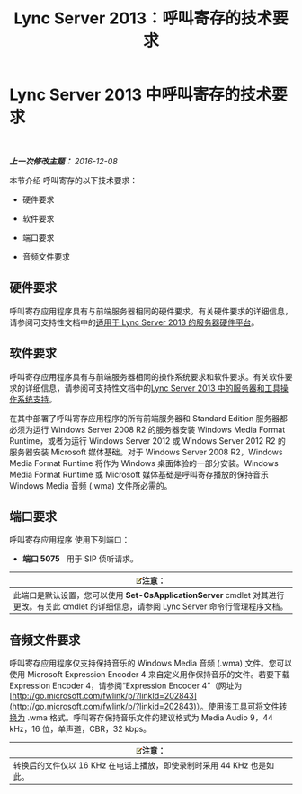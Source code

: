 ﻿---
title: Lync Server 2013：呼叫寄存的技术要求
TOCTitle: 呼叫寄存的技术要求
ms:assetid: 38bcf302-2b72-4492-9266-f6dc31b566e1
ms:mtpsurl: https://technet.microsoft.com/zh-cn/library/JJ204818(v=OCS.15)
ms:contentKeyID: 49312537
ms.date: 07/21/2017
mtps_version: v=OCS.15
ms.translationtype: HT
---

# Lync Server 2013 中呼叫寄存的技术要求

 

_**上一次修改主题：** 2016-12-08_

本节介绍 呼叫寄存的以下技术要求：

  - 硬件要求

  - 软件要求

  - 端口要求

  - 音频文件要求

## 硬件要求

呼叫寄存应用程序具有与前端服务器相同的硬件要求。有关硬件要求的详细信息，请参阅可支持性文档中的[适用于 Lync Server 2013 的服务器硬件平台](lync-server-2013-server-hardware-platforms.md)。

## 软件要求

呼叫寄存应用程序具有与前端服务器相同的操作系统要求和软件要求。有关软件要求的详细信息，请参阅可支持性文档中的[Lync Server 2013 中的服务器和工具操作系统支持](lync-server-2013-server-and-tools-operating-system-support.md)。

在其中部署了呼叫寄存应用程序的所有前端服务器和 Standard Edition 服务器都必须为运行 Windows Server 2008 R2 的服务器安装 Windows Media Format Runtime，或者为运行 Windows Server 2012 或 Windows Server 2012 R2 的服务器安装 Microsoft 媒体基础。对于 Windows Server 2008 R2，Windows Media Format Runtime 将作为 Windows 桌面体验的一部分安装。Windows Media Format Runtime 或 Microsoft 媒体基础是呼叫寄存播放的保持音乐 Windows Media 音频 (.wma) 文件所必需的。

## 端口要求

呼叫寄存应用程序 使用下列端口：

  - **端口 5075**   用于 SIP 侦听请求。

<table>
<thead>
<tr class="header">
<th><img src="images/Dn783119.note(OCS.15).gif" title="note" alt="note" />注意：</th>
</tr>
</thead>
<tbody>
<tr class="odd">
<td>此端口是默认设置，您可以使用 <strong>Set-CsApplicationServer</strong> cmdlet 对其进行更改。有关此 cmdlet 的详细信息，请参阅 Lync Server 命令行管理程序文档。</td>
</tr>
</tbody>
</table>


## 音频文件要求

呼叫寄存应用程序仅支持保持音乐的 Windows Media 音频 (.wma) 文件。您可以使用 Microsoft Expression Encoder 4 来自定义用作保持音乐的文件。若要下载 Expression Encoder 4，请参阅“Expression Encoder 4”（网址为 [http://go.microsoft.com/fwlink/p/?linkId=202843](http://go.microsoft.com/fwlink/p/?linkid=202843)）。使用该工具可将文件转换为 .wma 格式。呼叫寄存保持音乐文件的建议格式为 Media Audio 9，44 kHz，16 位，单声道，CBR，32 kbps。

<table>
<thead>
<tr class="header">
<th><img src="images/Dn783119.note(OCS.15).gif" title="note" alt="note" />注意：</th>
</tr>
</thead>
<tbody>
<tr class="odd">
<td>转换后的文件仅以 16 KHz 在电话上播放，即使录制时采用 44 KHz 也是如此。</td>
</tr>
</tbody>
</table>

